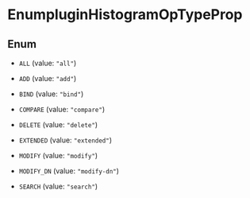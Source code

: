 

# EnumpluginHistogramOpTypeProp

## Enum


* `ALL` (value: `"all"`)

* `ADD` (value: `"add"`)

* `BIND` (value: `"bind"`)

* `COMPARE` (value: `"compare"`)

* `DELETE` (value: `"delete"`)

* `EXTENDED` (value: `"extended"`)

* `MODIFY` (value: `"modify"`)

* `MODIFY_DN` (value: `"modify-dn"`)

* `SEARCH` (value: `"search"`)



